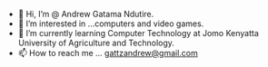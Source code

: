 - 👋 Hi, I’m @ Andrew Gatama Ndutire.
- 👀 I’m interested in ...computers and video games.
- 🌱 I’m currently learning Computer Technology at Jomo Kenyatta University of Agriculture and Technology.
- 📫 How to reach me ... gattzandrew@gmail.com

<!---
12ghostown/12ghostown is a ✨ special ✨ repository because its `README.md` (this file) appears on your GitHub profile.
You can click the Preview link to take a look at your changes.
--->
